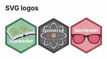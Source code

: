 
## SVG logos

<a href="isoreader.svg"><img src="isoreader.svg" width="100"></a>
<a href="isoverse.svg"><img src="isoverse.svg" width="100"></a>
<a href="isoviewer.svg"><img src="isoviewer.svg" width="100"></a>
